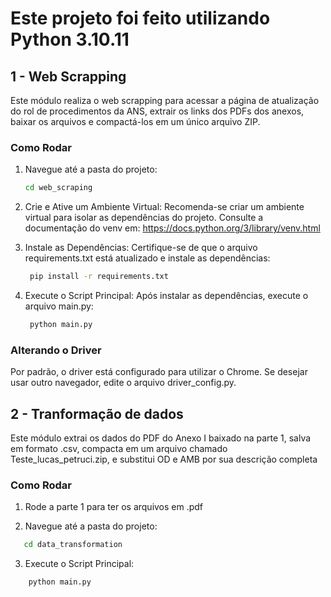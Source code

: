 # Este projeto foi feito utilizando Python 3.10.11

## 1 - Web Scrapping

Este módulo realiza o web scrapping para acessar a página de atualização do rol de procedimentos da ANS, extrair os links dos PDFs dos anexos, baixar os arquivos e compactá-los em um único arquivo ZIP.

### Como Rodar

1. Navegue até a pasta do projeto:
   ```bash
   cd web_scraping
    ```

2. Crie e Ative um Ambiente Virtual:
   Recomenda-se criar um ambiente virtual para isolar as dependências do projeto. Consulte a documentação do venv em:
   https://docs.python.org/3/library/venv.html

3. Instale as Dependências:
   Certifique-se de que o arquivo requirements.txt está atualizado e instale as dependências:
   ```bash
    pip install -r requirements.txt
    ```
4. Execute o Script Principal:
   Após instalar as dependências, execute o arquivo main.py:
   ```bash
    python main.py
    ```
### Alterando o Driver

Por padrão, o driver está configurado para utilizar o Chrome. Se desejar usar outro navegador, edite o arquivo driver_config.py.


## 2 - Tranformação de dados
Este módulo extrai os dados do PDF do Anexo I baixado na parte 1, salva em formato .csv, compacta em um arquivo chamado Teste_lucas_petruci.zip, e substitui OD e AMB por sua descrição completa


### Como Rodar
   1. Rode a parte 1 para ter os arquivos em .pdf
      
   2. Navegue até a pasta do projeto:
   ```bash
      cd data_transformation
   ```
   3. Execute o Script Principal:
   ```bash
       python main.py
   ```



